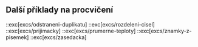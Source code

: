 ## Další příklady na procvičení
::exc[excs/odstraneni-duplikatu]
::exc[excs/rozdeleni-cisel]
::exc[excs/prijimacky]
::exc[excs/prumerne-teploty]
::exc[excs/znamky-z-pisemek]
::exc[excs/zasedacka]
